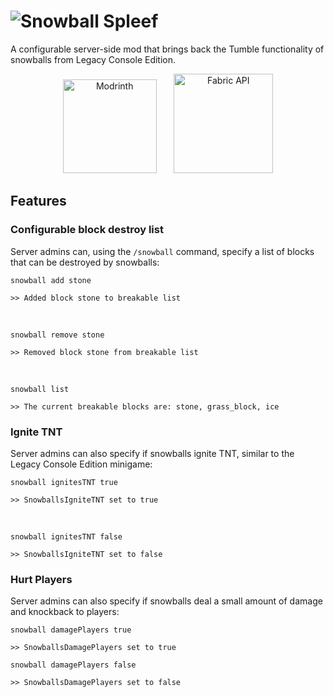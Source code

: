 # ![Snowball Spleef](https://cdn.modrinth.com/data/cached_images/bd4ae5602fffc28590dbca7771ebf5a5f345abe5.png)
A configurable server-side mod that brings back the Tumble functionality of snowballs from Legacy Console Edition.

<div align="center">
  <a href="https://modrinth.com/mod/snowball-spleef"><img src="https://cdn.modrinth.com/data/cached_images/8e05af937c2e2d97c155c0d9c8201edcc1fd1bf2.png" width="150" alt="Modrinth" /></a>
  &nbsp;  &nbsp;  &nbsp;
  <a href="https://modrinth.com/mod/fabric-api"><img src="https://cdn.modrinth.com/data/cached_images/4efd8ed27cfea30edc011e5e504187f23312f593.png" width="159" alt="Fabric API"/></a>
</div>


## Features

### Configurable block destroy list

Server admins can, using the `/snowball` command, specify a list of blocks that can be destroyed by snowballs:
```mcfunction
snowball add stone
```
```
>> Added block stone to breakable list
```
<br />

```mcfunction
snowball remove stone
```
```
>> Removed block stone from breakable list
```
<br />

```mcfunction
snowball list
```
```
>> The current breakable blocks are: stone, grass_block, ice
```

### Ignite TNT

Server admins can also specify if snowballs ignite TNT, similar to the Legacy Console Edition minigame:

```mcfunction
snowball ignitesTNT true
```
```
>> SnowballsIgniteTNT set to true
```
<br />

```mcfunction
snowball ignitesTNT false
```
```
>> SnowballsIgniteTNT set to false
```

### Hurt Players

Server admins can also specify if snowballs deal a small amount of damage and knockback to players:
```mcfunction
snowball damagePlayers true

>> SnowballsDamagePlayers set to true
```
```mcfunction
snowball damagePlayers false

>> SnowballsDamagePlayers set to false
```
